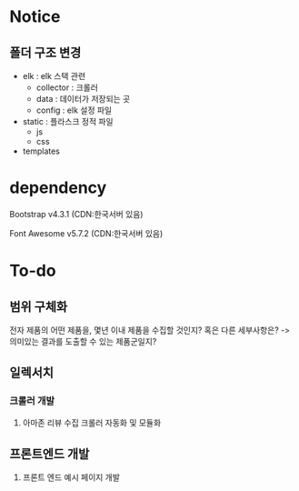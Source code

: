 # Notice
## 폴더 구조 변경
- elk : elk 스택 관련
  - collector : 크롤러
  - data : 데이터가 저장되는 곳
  - config : elk 설정 파일
- static : 플라스크 정적 파일
  - js
  - css
- templates
# dependency
Bootstrap v4.3.1 (CDN:한국서버 있음)

Font Awesome v5.7.2 (CDN:한국서버 있음)
# To-do
## 범위 구체화
전자 제품의 어떤 제품을, 몇년 이내 제품을 수집할 것인지? 혹은 다른 세부사항은? -> 의미있는 결과를 도출할 수 있는 제품군일지?
## 일렉서치
### 크롤러 개발
1. 아마존 리뷰 수집 크롤러 자동화 및 모듈화
## 프론트엔드 개발
1. 프론트 엔드 예시 페이지 개발